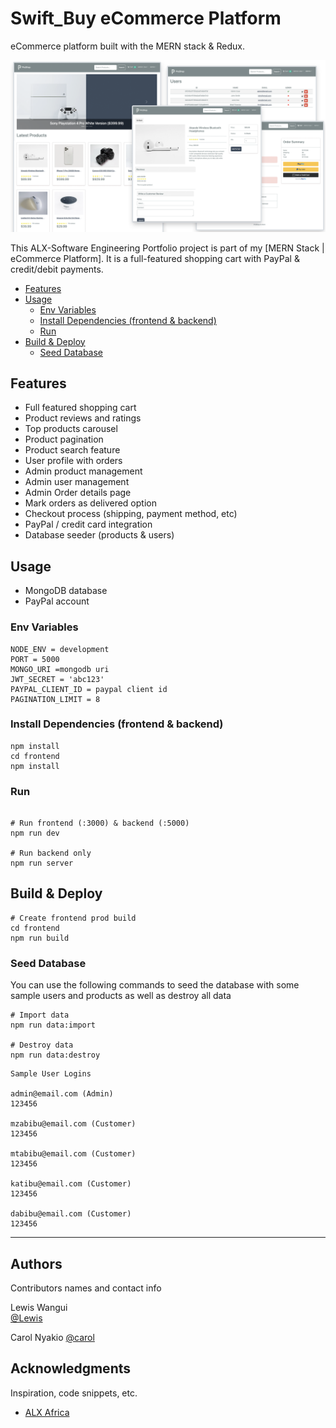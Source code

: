 # Swift_Buy eCommerce Platform

 eCommerce platform built with the MERN stack & Redux.
 
 <img src="./frontend/public/images/screens.png">
 
 This ALX-Software Engineering Portfolio project is part of my [MERN Stack | eCommerce Platform]. It is a full-featured shopping cart with PayPal & credit/debit payments.
 
 - [Features](#features)
- [Usage](#usage)
  - [Env Variables](#env-variables)
  - [Install Dependencies (frontend & backend)](#install-dependencies-frontend--backend)
  - [Run](#run)
- [Build & Deploy](#build--deploy)
  - [Seed Database](#seed-database)

## Features

- Full featured shopping cart
- Product reviews and ratings
- Top products carousel
- Product pagination
- Product search feature
- User profile with orders
- Admin product management
- Admin user management
- Admin Order details page
- Mark orders as delivered option
- Checkout process (shipping, payment method, etc)
- PayPal / credit card integration
- Database seeder (products & users)

## Usage

- MongoDB database 
- PayPal account 

### Env Variables


```
NODE_ENV = development
PORT = 5000
MONGO_URI =mongodb uri
JWT_SECRET = 'abc123'
PAYPAL_CLIENT_ID = paypal client id
PAGINATION_LIMIT = 8
```

### Install Dependencies (frontend & backend)

```
npm install
cd frontend
npm install
```

### Run

```

# Run frontend (:3000) & backend (:5000)
npm run dev

# Run backend only
npm run server
```

## Build & Deploy

```
# Create frontend prod build
cd frontend
npm run build
```

### Seed Database

You can use the following commands to seed the database with some sample users and products as well as destroy all data

```
# Import data
npm run data:import

# Destroy data
npm run data:destroy
```

```
Sample User Logins

admin@email.com (Admin)
123456

mzabibu@email.com (Customer)
123456

mtabibu@email.com (Customer)
123456

katibu@email.com (Customer)
123456

dabibu@email.com (Customer)
123456
```

---
## Authors

Contributors names and contact info

Lewis Wangui  
[@Lewis](https://twitter.com/lewiswakahenya)

Carol Nyakio 
[@carol](https://github.com/lynlinah)

## Acknowledgments

Inspiration, code snippets, etc.
* [ALX Africa](https://www.alxafrica.com/)


